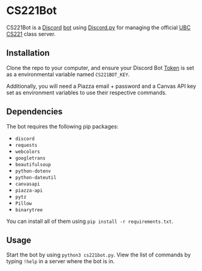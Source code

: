 # CS221Bot

CS221Bot is a [Discord](discord.com/) [bot](https://discord.com/developers/docs/intro) using [Discord.py](https://discordpy.readthedocs.io/en/latest/) for managing the official [UBC CS221](https://www.ubc.ca/) class server.

## Installation

Clone the repo to your computer, and ensure your Discord Bot [Token](https://discord.com/developers/docs/intro) is set as a environmental variable named `CS221BOT_KEY`.

Additionally, you will need a Piazza email + password and a Canvas API key set as environment variables to use their respective commands.

## Dependencies

The bot requires the following pip packages: 
- `discord` 
- `requests` 
- `webcolors` 
- `googletrans`
- `beautifulsoup` 
- `python-dotenv`
- `python-dateutil`
- `canvasapi`
- `piazza-api`
- `pytz`
- `Pillow`
- `binarytree`

You can install all of them using `pip install -r requirements.txt`.

## Usage

Start the bot by using `python3 cs221bot.py`. 
View the list of commands by typing `!help` in a server where the bot is in.
